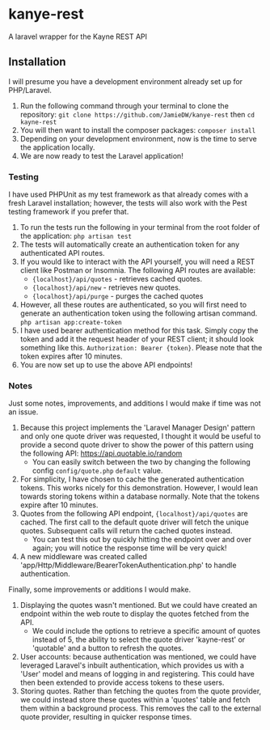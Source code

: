 # kanye-rest
 A laravel wrapper for the Kayne REST API

## Installation

I will presume you have a development environment already set up for PHP/Laravel.

1. Run the following command through your terminal to clone the repository: `git clone https://github.com/JamieDW/kanye-rest` then `cd kayne-rest`
2. You will then want to install the composer packages: `composer install`
3. Depending on your development environment, now is the time to serve the application locally.
4. We are now ready to test the Laravel application!

### Testing

I have used PHPUnit as my test framework as that already comes with a fresh Laravel installation; however, the tests will also work with the Pest testing framework if you prefer that.

1. To run the tests run the following in your terminal from the root folder of the application: `php artisan test`
2. The tests will automatically create an authentication token for any authenticated API routes.
3. If you would like to interact with the API yourself, you will need a REST client like Postman or Insomnia. The following API routes are available:
   - `{localhost}/api/quotes` - retrieves cached quotes.
   - `{localhost}/api/new` - retrieves new quotes.
   - `{localhost}/api/purge` - purges the cached quotes
4. However, all these routes are authenticated, so you will first need to generate an authentication token using the following artisan command. `php artisan app:create-token`
5. I have used bearer authentication method for this task. Simply copy the token and add it the request header of your REST client; it should look something like this. `Authorization: Bearer {token}`. Please note that the token expires after 10 minutes.
6. You are now set up to use the above API endpoints!

### Notes

Just some notes, improvements, and additions I would make if time was not an issue.

1. Because this project implements the 'Laravel Manager Design' pattern and only one quote driver was requested, I thought it would be useful to provide a second quote driver to show the power of this pattern using the following API: https://api.quotable.io/random
   - You can easily switch between the two by changing the following config `config/quote.php` `default` value.
2. For simplicity, I have chosen to cache the generated authentication tokens. This works nicely for this demonstration. However, I would lean towards storing tokens within a database normally. Note that the tokens expire after 10 minutes.
3. Quotes from the following API endpoint, `{localhost}/api/quotes` are cached. The first call to the default quote driver will fetch the unique quotes. Subsequent calls will return the cached quotes instead.
   - You can test this out by quickly hitting the endpoint over and over again; you will notice the response time will be very quick!
4. A new middleware was created called 'app/Http/Middleware/BearerTokenAuthentication.php' to handle authentication.

Finally, some improvements or additions I would make.

1. Displaying the quotes wasn't mentioned. But we could have created an endpoint within the web route to display the quotes fetched from the API.
   - We could include the options to retrieve a specific amount of quotes instead of 5, the ability to select the quote driver 'kayne-rest' or 'quotable' and a button to refresh the quotes.
2. User accounts: because authentication was mentioned, we could have leveraged Laravel's inbuilt authentication, which provides us with a 'User' model and means of logging in and registering. This could have then been extended to provide access tokens to these users.
3. Storing quotes. Rather than fetching the quotes from the quote provider, we could instead store these quotes within a 'quotes' table and fetch them within a background process. This removes the call to the external quote provider, resulting in quicker response times.







